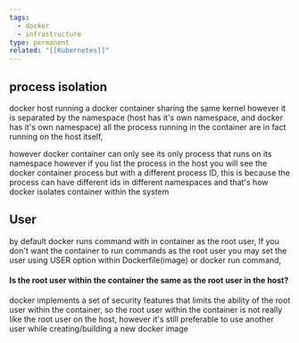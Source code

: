 ```yaml
---
tags:
  - docker
  - infrastructure
type: permanent
related: "[[Kubernetes]]"
---
```


## process isolation 
docker host running a docker container sharing the same kernel however it is separated by the namespace (host has it's own namespace, and docker has it's own namespace) all the process running in the container are in fact running on the host itself, 

however docker container can only see its only process that runs on its namespace however if you list the process in the host you will see the docker container process but with a different process ID, this is because the process can have different ids in different namespaces and that's how docker isolates container within the system 

## User

by default docker runs command with in container as the root user, If you don't want the container to run commands as the root user you may set the user using USER option within Dockerfile(image) or docker run command, 

#### Is the root user within the container the same as the root user in the host?

docker implements a set of security features that limits the ability of the root user within the container, so the root user within the container is not really like the root user on the host, however it's still preferable to use another user while creating/building a new docker image 